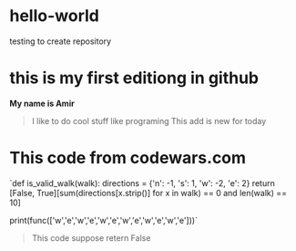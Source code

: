 # hello-world
testing to create repository
# this is my first editiong in github
**My name is Amir**
> I like to do cool stuff like programing
> This add is new for today
# This code from **codewars.com**
`def is_valid_walk(walk):
    directions = {'n': -1, 's': 1, 'w': -2, 'e': 2}
    return [False, True][sum(directions[x.strip()] for x in walk) == 0 and len(walk) == 10]


print(func(['w','e','w','e','w','e','w','e','w','e','w','e']))`
> This code suppose retern False
